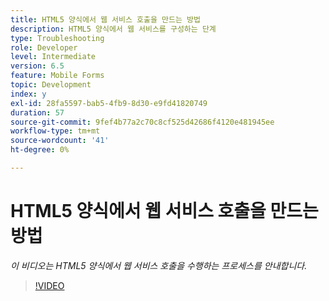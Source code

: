 ```yaml
---
title: HTML5 양식에서 웹 서비스 호출을 만드는 방법
description: HTML5 양식에서 웹 서비스를 구성하는 단계
type: Troubleshooting
role: Developer
level: Intermediate
version: 6.5
feature: Mobile Forms
topic: Development
index: y
exl-id: 28fa5597-bab5-4fb9-8d30-e9fd41820749
duration: 57
source-git-commit: 9fef4b77a2c70c8cf525d42686f4120e481945ee
workflow-type: tm+mt
source-wordcount: '41'
ht-degree: 0%

---
```


# HTML5 양식에서 웹 서비스 호출을 만드는 방법

*이 비디오는 HTML5 양식에서 웹 서비스 호출을 수행하는 프로세스를 안내합니다.*

>[!VIDEO](https://video.tv.adobe.com/v/335505?quality=12&learn=on)
